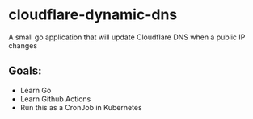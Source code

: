 # cloudflare-dynamic-dns
A small go application that will update Cloudflare DNS when a public IP changes

## Goals:
* Learn Go
* Learn Github Actions
* Run this as a CronJob in Kubernetes
